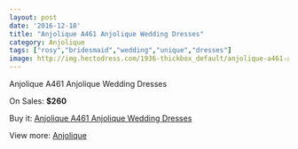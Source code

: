 ```yaml
---
layout: post
date: '2016-12-18'
title: "Anjolique A461 Anjolique Wedding Dresses"
category: Anjolique
tags: ["rosy","bridesmaid","wedding","unique","dresses"]
image: http://img.hectodress.com/1936-thickbox_default/anjolique-a461-anjolique-wedding-dresses.jpg
---
```

Anjolique A461 Anjolique Wedding Dresses

On Sales: **$260**
<a href="https://www.hectodress.com/anjolique/1224-anjolique-a461-anjolique-wedding-dresses.html"><amp-img layout="responsive" width="600" height="600" src="//img.hectodress.com/1936-thickbox_default/anjolique-a461-anjolique-wedding-dresses.jpg" alt="Anjolique A461 Anjolique Wedding Dresses 0" /></a>
<a href="https://www.hectodress.com/anjolique/1224-anjolique-a461-anjolique-wedding-dresses.html"><amp-img layout="responsive" width="600" height="600" src="//img.hectodress.com/1937-thickbox_default/anjolique-a461-anjolique-wedding-dresses.jpg" alt="Anjolique A461 Anjolique Wedding Dresses 1" /></a>

Buy it: [Anjolique A461 Anjolique Wedding Dresses](https://www.hectodress.com/anjolique/1224-anjolique-a461-anjolique-wedding-dresses.html "Anjolique A461 Anjolique Wedding Dresses")

View more: [Anjolique](https://www.hectodress.com/16-anjolique "Anjolique")
